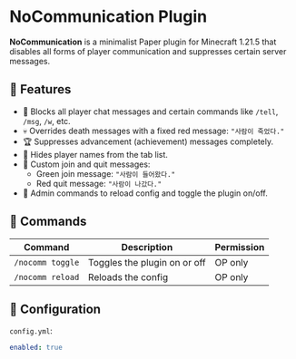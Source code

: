 # NoCommunication Plugin

**NoCommunication** is a minimalist Paper plugin for Minecraft 1.21.5 that disables all forms of player communication and suppresses certain server messages.

## 🔧 Features

- 🚫 Blocks all player chat messages and certain commands like `/tell`, `/msg`, `/w`, etc.
- 💀 Overrides death messages with a fixed red message: `"사람이 죽었다."`
- 🏆 Suppresses advancement (achievement) messages completely.
- 👥 Hides player names from the tab list.
- 🔔 Custom join and quit messages:
    - Green join message: `"사람이 들어왔다."`
    - Red quit message: `"사람이 나갔다."`
- 🔄 Admin commands to reload config and toggle the plugin on/off.

## 🧠 Commands

| Command             | Description                         | Permission |
|--------------------|-------------------------------------|------------|
| `/nocomm toggle`   | Toggles the plugin on or off        | OP only    |
| `/nocomm reload`   | Reloads the config                  | OP only    |

## 📁 Configuration

`config.yml`:

```yaml
enabled: true
